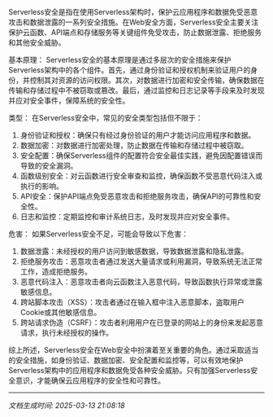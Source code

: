 Serverless安全是指在使用Serverless架构时，保护云应用程序和数据免受恶意攻击和数据泄露的一系列安全措施。在Web安全方面，Serverless安全主要关注保护云函数、API端点和存储服务等关键组件免受攻击，防止数据泄露、拒绝服务和其他安全威胁。

基本原理：
Serverless安全的基本原理是通过多层次的安全措施来保护Serverless架构中的各个组件。首先，通过身份验证和授权机制来验证用户的身份，并控制其对资源的访问权限。其次，对数据进行加密和安全传输，确保数据在传输和存储过程中不被窃取或篡改。最后，通过监控和日志记录等手段来及时发现并应对安全事件，保障系统的安全性。

类型：
在Serverless安全中，常见的安全类型包括但不限于：
1. 身份验证和授权：确保只有经过身份验证的用户才能访问应用程序和数据。
2. 数据加密：对数据进行加密处理，防止数据在传输和存储过程中被窃取。
3. 安全配置：确保Serverless组件的配置符合安全最佳实践，避免因配置错误而导致的安全漏洞。
4. 函数级别安全：对云函数进行安全审查和监控，确保函数不受恶意代码注入或执行的影响。
5. API安全：保护API端点免受恶意攻击和拒绝服务攻击，确保API的可靠性和安全性。
6. 日志和监控：定期监控和审计系统日志，及时发现并应对安全事件。

危害：
如果Serverless安全不足，可能会导致以下危害：
1. 数据泄露：未经授权的用户访问到敏感数据，导致数据泄露和隐私泄露。
2. 拒绝服务攻击：恶意攻击者通过发送大量请求或利用漏洞，导致系统无法正常工作，造成拒绝服务。
3. 恶意代码注入：恶意攻击者向云函数注入恶意代码，导致函数执行异常或泄露敏感信息。
4. 跨站脚本攻击（XSS）：攻击者通过在输入框中注入恶意脚本，盗取用户Cookie或其他敏感信息。
5. 跨站请求伪造（CSRF）：攻击者利用用户在已登录的网站上的身份来发起恶意请求，执行未经授权的操作。

综上所述，Serverless安全在Web安全中扮演着至关重要的角色。通过采取适当的安全措施，如身份验证、数据加密、安全配置和监控等，可以有效地保护Serverless架构中的应用程序和数据免受各种安全威胁。只有加强Serverless安全意识，才能确保云应用程序的安全性和可靠性。

---

*文档生成时间: 2025-03-13 21:08:18*











